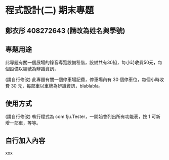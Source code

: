# 程式設計(二) 期末專題
## 鄭衣彤 408272643 (請改為姓名與學號)

## 專題用途
此專題有關一個展場的錄音導覽設備租借，設備共有30組，每小時收費50元，每個設備以編號為辨識資訊，





(請自行修改) 此專題有關一個停車場記費，停車場內有 30 個停車位，每個小時收費 30 元，每部車以車牌為辨識資訊，blablabla。

## 使用方式
(請自行修改) 執行程式為 com.fju.Tester，一開始會列出所有功能表，按 1 可新增一部車，等等。

## 自行加入內容
xxx
